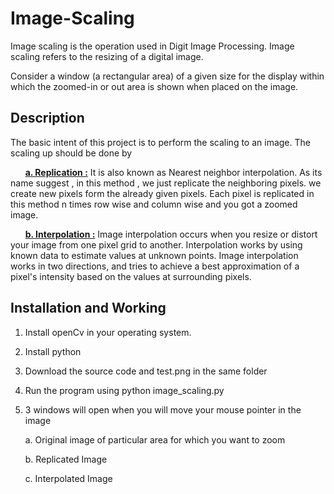 # Image-Scaling
Image scaling is the operation used in Digit Image Processing. Image scaling refers to the resizing of a digital image.

Consider a window (a rectangular area) of a given size for the display within which the
zoomed-in or out area is shown when placed on the image.


## Description
The  basic intent of this project is to perform the scaling to an image. The scaling up should be done by

  &nbsp;&nbsp;&nbsp;&nbsp;&nbsp;&nbsp;**<ins>a. Replication :</ins>** It is also known as Nearest neighbor interpolation. As its name suggest , in this method , we just replicate the neighboring pixels. we create new pixels form the already given pixels. Each pixel is replicated in this method n times row wise and column wise and you got a zoomed image.

  &nbsp;&nbsp;&nbsp;&nbsp;&nbsp;&nbsp;**<ins>b. Interpolation :</ins>** Image interpolation occurs when you resize or distort your image from one pixel grid to another. Interpolation works by using known data to estimate values at unknown points. Image interpolation works in two directions, and tries to achieve a best approximation of a pixel's intensity based on the values at surrounding pixels. 
  
  ## Installation and Working
  1. Install openCv in your operating system.
  
  2. Install python
  
  3. Download the source code and test.png in the same folder
  
  4. Run the program using python image_scaling.py
  
  5. 3 windows will open when you will move your mouse pointer in the image
  
  &nbsp;&nbsp;&nbsp;&nbsp;&nbsp;&nbsp;a. Original image of particular area for which you want to zoom
  
  &nbsp;&nbsp;&nbsp;&nbsp;&nbsp;&nbsp;b. Replicated Image
  
  &nbsp;&nbsp;&nbsp;&nbsp;&nbsp;&nbsp;c. Interpolated Image

  
      
  
  
  


